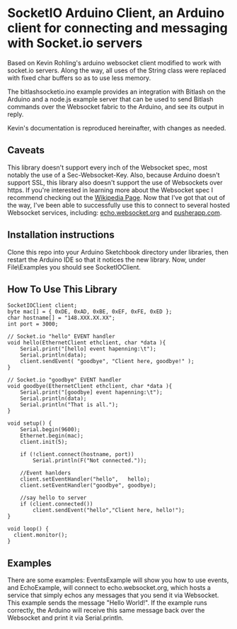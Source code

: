 # SocketIO Arduino Client, an Arduino client for connecting and messaging with Socket.io servers

Based on Kevin Rohling's arduino websocket client modified to work with socket.io servers.  Along the way, all uses of the String class were replaced with fixed char buffers so as to use less memory.

The bitlashsocketio.ino example provides an integration with Bitlash on the Arduino and a node.js example server that can be used to send Bitlash commands over the Websocket fabric to the Arduino, and see its output in reply.

Kevin's documentation is reproduced hereinafter, with changes as needed.


## Caveats

This library doesn't support every inch of the Websocket spec, most notably the use of a Sec-Websocket-Key.  Also, because Arduino doesn't support SSL, this library also doesn't support the use of Websockets over https.  If you're interested in learning more about the Websocket spec I recommend checking out the [Wikipedia Page](http://en.wikipedia.org/wiki/WebSocket).  Now that I've got that out of the way, I've been able to successfully use this to connect to several hosted Websocket services, including: [echo.websocket.org](http://websocket.org/echo.html) and [pusherapp.com](http://pusherapp.com).

## Installation instructions

Clone this repo into your Arduino Sketchbook directory under libraries, then restart the Arduino IDE so that it notices the new library.  Now, under File\Examples you should see SocketIOClient.  

## How To Use This Library

```
SocketIOClient client;
byte mac[] = { 0xDE, 0xAD, 0xBE, 0xEF, 0xFE, 0xED };
char hostname[] = "148.XXX.XX.XX";
int port = 3000;

// Socket.io "hello" EVENT handler
void hello(EthernetClient ethclient, char *data ){
    Serial.print("[hello] event hapenning:\t");
    Serial.println(data);
    client.sendEvent( "goodbye", "Client here, goodbye!" );
}

// Socket.io "goodbye" EVENT handler
void goodbye(EthernetClient ethclient, char *data ){
    Serial.print("[goodbye] event hapenning:\t");
    Serial.println(data);
    Serial.println("That is all.");
}

void setup() {
	Serial.begin(9600);
	Ethernet.begin(mac);
    client.init(5);
       
    if (!client.connect(hostname, port)) 
        Serial.println(F("Not connected."));

    //Event hanlders
    client.setEventHandler("hello",   hello);
    client.setEventHandler("goodbye", goodbye);

    //say hello to server
	if (client.connected())
        client.sendEvent("hello","Client here, hello!");
}

void loop() {
  client.monitor();
}

```

## Examples

There are some examples: EventsExample will show you how to use events, and EchoExample, will connect to echo.websocket.org, which hosts a service that simply echos any messages that you send it via Websocket.  This example sends the message "Hello World!".  If the example runs correctly, the Arduino will receive this same message back over the Websocket and print it via Serial.println.